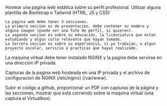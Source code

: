 

Hostear una pagina web estática sobre su perfil profesional. Utilizar alguna plantilla de Bootstrap o Tailwind (HTML, JS y CSS)

    La pagina web debe tener 3 secciones.
    La primera seccion es de presentacion, debe contener su nombre y alguna imagen (puede ser una foto de perfil, si quieren).
    La segunda seccion es sobre su educación, la licenciatura que estan estudiando y algun curso relevante que hayan tomado.
    La tercera seccion es sobre su experiencia, si ya trabajan, o algun proyecto escolar, servicio o practicas que hayan realizado.

La maquina virtual debe tener instalado NGINX y la pagina debe servirse en una direccion IP privada.

Capturas de la pagina web hosteada en una IP privada y el archivo de configuracion de NGINX (/etc/nginx) (/var/www).

Subir el codigo a github, proporcionar un PDF con capturas de la página y las secciones, mostrar que esta corriendo sobre la maquina virtual (una captura el Virtualbox).

